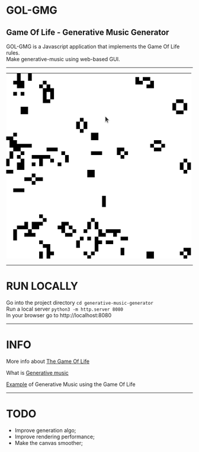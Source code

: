 # GOL-GMG 
## Game Of Life - Generative Music Generator
GOL-GMG is a Javascript application that implements the Game Of Life rules.  
Make generative-music using web-based GUI.

---

![](static/GOL-GMG.gif)

---

# RUN LOCALLY

Go into the project directory `cd generative-music-generator`   
Run a local server `python3 -m http.server 8080`   
In your browser go to http://localhost:8080  

---

# INFO

More info about [The Game Of Life](https://en.wikipedia.org/wiki/Conway%27s_Game_of_Life)  

What is [Generative music](https://en.wikipedia.org/wiki/Generative_music)  

[Example](https://www.youtube.com/watch?v=WbJlR77WWic) of Generative Music using the Game Of Life

---

# TODO

- Improve generation algo;
- Improve rendering performance; 
- Make the canvas smoother;